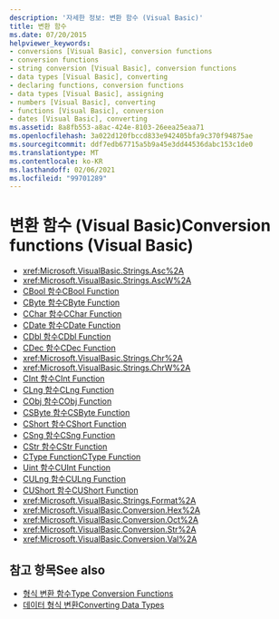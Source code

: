```yaml
---
description: '자세한 정보: 변환 함수 (Visual Basic)'
title: 변환 함수
ms.date: 07/20/2015
helpviewer_keywords:
- conversions [Visual Basic], conversion functions
- conversion functions
- string conversion [Visual Basic], conversion functions
- data types [Visual Basic], converting
- declaring functions, conversion functions
- data types [Visual Basic], assigning
- numbers [Visual Basic], converting
- functions [Visual Basic], conversion
- dates [Visual Basic], converting
ms.assetid: 8a8fb553-a8ac-424e-8103-26eea25eaa71
ms.openlocfilehash: 3a022d120fbccd833e942405bfa9c370f94875ae
ms.sourcegitcommit: ddf7edb67715a5b9a45e3dd44536dabc153c1de0
ms.translationtype: MT
ms.contentlocale: ko-KR
ms.lasthandoff: 02/06/2021
ms.locfileid: "99701289"
---
```

# <a name="conversion-functions-visual-basic"></a><span data-ttu-id="e4f3e-103">변환 함수 (Visual Basic)</span><span class="sxs-lookup"><span data-stu-id="e4f3e-103">Conversion functions (Visual Basic)</span></span>

- <xref:Microsoft.VisualBasic.Strings.Asc%2A>
- <xref:Microsoft.VisualBasic.Strings.AscW%2A>
- [<span data-ttu-id="e4f3e-104">CBool 함수</span><span class="sxs-lookup"><span data-stu-id="e4f3e-104">CBool Function</span></span>](type-conversion-functions.md)
- [<span data-ttu-id="e4f3e-105">CByte 함수</span><span class="sxs-lookup"><span data-stu-id="e4f3e-105">CByte Function</span></span>](type-conversion-functions.md)
- [<span data-ttu-id="e4f3e-106">CChar 함수</span><span class="sxs-lookup"><span data-stu-id="e4f3e-106">CChar Function</span></span>](type-conversion-functions.md)
- [<span data-ttu-id="e4f3e-107">CDate 함수</span><span class="sxs-lookup"><span data-stu-id="e4f3e-107">CDate Function</span></span>](type-conversion-functions.md)
- [<span data-ttu-id="e4f3e-108">CDbl 함수</span><span class="sxs-lookup"><span data-stu-id="e4f3e-108">CDbl Function</span></span>](type-conversion-functions.md)
- [<span data-ttu-id="e4f3e-109">CDec 함수</span><span class="sxs-lookup"><span data-stu-id="e4f3e-109">CDec Function</span></span>](type-conversion-functions.md)
- <xref:Microsoft.VisualBasic.Strings.Chr%2A>
- <xref:Microsoft.VisualBasic.Strings.ChrW%2A>
- [<span data-ttu-id="e4f3e-110">CInt 함수</span><span class="sxs-lookup"><span data-stu-id="e4f3e-110">CInt Function</span></span>](type-conversion-functions.md)
- [<span data-ttu-id="e4f3e-111">CLng 함수</span><span class="sxs-lookup"><span data-stu-id="e4f3e-111">CLng Function</span></span>](type-conversion-functions.md)
- [<span data-ttu-id="e4f3e-112">CObj 함수</span><span class="sxs-lookup"><span data-stu-id="e4f3e-112">CObj Function</span></span>](type-conversion-functions.md)
- [<span data-ttu-id="e4f3e-113">CSByte 함수</span><span class="sxs-lookup"><span data-stu-id="e4f3e-113">CSByte Function</span></span>](type-conversion-functions.md)
- [<span data-ttu-id="e4f3e-114">CShort 함수</span><span class="sxs-lookup"><span data-stu-id="e4f3e-114">CShort Function</span></span>](type-conversion-functions.md)
- [<span data-ttu-id="e4f3e-115">CSng 함수</span><span class="sxs-lookup"><span data-stu-id="e4f3e-115">CSng Function</span></span>](type-conversion-functions.md)
- [<span data-ttu-id="e4f3e-116">CStr 함수</span><span class="sxs-lookup"><span data-stu-id="e4f3e-116">CStr Function</span></span>](type-conversion-functions.md)
- [<span data-ttu-id="e4f3e-117">CType Function</span><span class="sxs-lookup"><span data-stu-id="e4f3e-117">CType Function</span></span>](ctype-function.md)
- [<span data-ttu-id="e4f3e-118">Uint 함수</span><span class="sxs-lookup"><span data-stu-id="e4f3e-118">CUInt Function</span></span>](type-conversion-functions.md)
- [<span data-ttu-id="e4f3e-119">CULng 함수</span><span class="sxs-lookup"><span data-stu-id="e4f3e-119">CULng Function</span></span>](type-conversion-functions.md)
- [<span data-ttu-id="e4f3e-120">CUShort 함수</span><span class="sxs-lookup"><span data-stu-id="e4f3e-120">CUShort Function</span></span>](type-conversion-functions.md)
- <xref:Microsoft.VisualBasic.Strings.Format%2A>
- <xref:Microsoft.VisualBasic.Conversion.Hex%2A>
- <xref:Microsoft.VisualBasic.Conversion.Oct%2A>
- <xref:Microsoft.VisualBasic.Conversion.Str%2A>
- <xref:Microsoft.VisualBasic.Conversion.Val%2A>

## <a name="see-also"></a><span data-ttu-id="e4f3e-121">참고 항목</span><span class="sxs-lookup"><span data-stu-id="e4f3e-121">See also</span></span>

- [<span data-ttu-id="e4f3e-122">형식 변환 함수</span><span class="sxs-lookup"><span data-stu-id="e4f3e-122">Type Conversion Functions</span></span>](type-conversion-functions.md)
- [<span data-ttu-id="e4f3e-123">데이터 형식 변환</span><span class="sxs-lookup"><span data-stu-id="e4f3e-123">Converting Data Types</span></span>](../../programming-guide/concepts/linq/converting-data-types.md)
